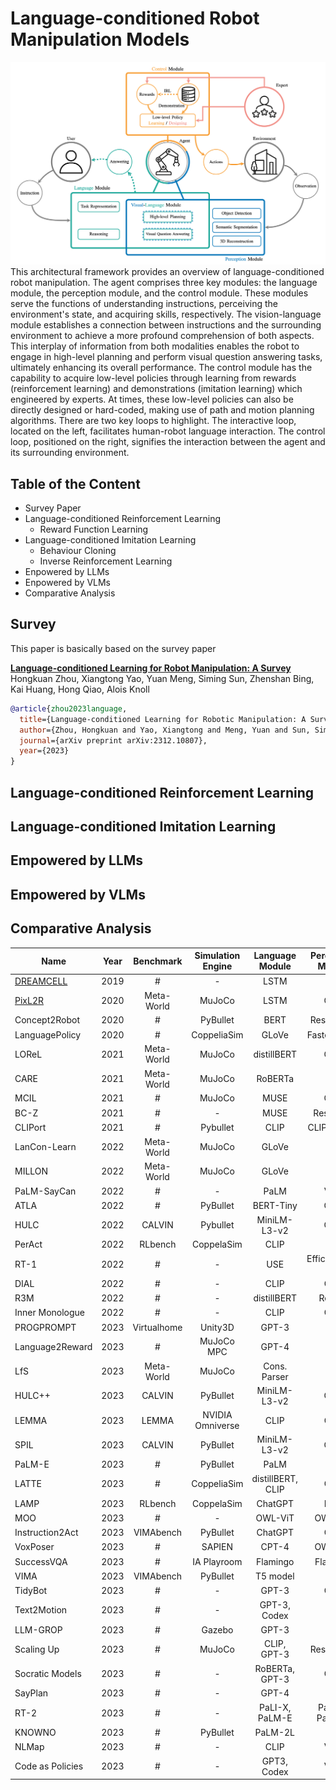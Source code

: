 # Language-conditioned Robot Manipulation Models

![alt text](graphs/overview.png)
This architectural framework provides an overview of language-conditioned robot manipulation. The agent comprises three key modules: the language module, the perception module, and the control module. These modules serve the functions of understanding instructions, perceiving the environment's state, and acquiring skills, respectively. The vision-language module establishes a connection between instructions and the surrounding environment to achieve a more profound comprehension of both aspects. This interplay of information from both modalities enables the robot to engage in high-level planning and perform visual question answering tasks, ultimately enhancing its overall performance. The control module has the capability to acquire low-level policies through learning from rewards (reinforcement learning) and demonstrations (imitation learning) which engineered by experts. At times, these low-level policies can also be directly designed or hard-coded, making use of path and motion planning algorithms. There are two key loops to highlight. The interactive loop, located on the left, facilitates human-robot language interaction. The control loop, positioned on the right, signifies the interaction between the agent and its surrounding environment.

## Table of the Content

- Survey Paper
- Language-conditioned Reinforcement Learning
  - Reward Function Learning
- Language-conditioned Imitation Learning
  - Behaviour Cloning
  - Inverse Reinforcement Learning
- Enpowered by LLMs
- Enpowered by VLMs
- Comparative Analysis

## Survey

This paper is basically based on the survey paper

**[Language-conditioned Learning for Robot Manipulation: A Survey](https://arxiv.org/abs/2312.10807)**
<br />
Hongkuan Zhou,
Xiangtong Yao,
Yuan Meng,
Siming Sun,
Zhenshan Bing,
Kai Huang,
Hong Qiao,
Alois Knoll
<br />

```bibtex
@article{zhou2023language,
  title={Language-conditioned Learning for Robotic Manipulation: A Survey},
  author={Zhou, Hongkuan and Yao, Xiangtong and Meng, Yuan and Sun, Siming and BIng, Zhenshan and Huang, Kai and Knoll, Alois},
  journal={arXiv preprint arXiv:2312.10807},
  year={2023}
}
```

## Language-conditioned Reinforcement Learning

## Language-conditioned Imitation Learning

## Empowered by LLMs

## Empowered by VLMs

## Comparative Analysis


| Name | Year | Benchmark | Simulation Engine | Language Module| Perception Module | Real World Experiment | LLM | Reinforcement Learning | Imitation Learning |
| ------ | ------ | :-----------: | :-: | :-: | :-: | :-: | :-: | :-: | :-: |
|  [DREAMCELL](https://arxiv.org/abs/1903.08309) |  2019  |        #         | -       | LSTM | *   | ❌ | ❌ | ❌ | ✅ |
|  [PixL2R](https://proceedings.mlr.press/v155/goyal21a.html) |  2020  |    Meta-World    | MuJoCo  | LSTM | CNN | ❌ | ❌ | ✅ | ❌ |
| Concept2Robot | 2020 | # | PyBullet | BERT | ResNet-18 | ❌ | ❌ | ❌ | ✅ |
| LanguagePolicy | 2020 | # | CoppeliaSim | GLoVe | Faster RCNN | ❌ | ❌ | ❌ | ✅ |
| LOReL| 2021 | Meta-World | MuJoCo | distillBERT | CNN | ✅ | ❌ | ❌ | ✅ |
| CARE| 2021 | Meta-World | MuJoCo | RoBERTa | * | ❌ | ✅ | ✅ | ❌ |
| MCIL | 2021 | # | MuJoCo | MUSE | CNN | ❌ | ❌ | ❌ | ✅ |
| BC-Z | 2021 | # | - | MUSE | ResNet18 | ✅ | ❌ | ❌ | ✅ |
| CLIPort | 2021 | # | Pybullet | CLIP | CLIP/ResNet | ✅ | ❌ | ❌ | ✅ |
| LanCon-Learn | 2022 | Meta-World | MuJoCo | GLoVe | * | ❌ | ❌ | ✅ | ✅ | 
| MILLON | 2022 | Meta-World| MuJoCo | GLoVe | * | ✅ | ❌ | ✅ | ❌ | 
| PaLM-SayCan | 2022 | # | - | PaLM | ViLD | ✅ | ✅ | ✅ | ✅ |
| ATLA | 2022 | # | PyBullet | BERT-Tiny | CNN | ❌ | ✅ | ✅ | ❌ |
| HULC | 2022 | CALVIN | Pybullet | MiniLM-L3-v2 | CNN | ❌ | ❌ | ❌ | ✅ |
| PerAct | 2022 | RLbench | CoppelaSim | CLIP | ViT | ✅ | ❌ | ❌ | ✅ |
| RT-1 | 2022 | # | - | USE | EfficientNet-B3 |  ✅ | ✅ | ❌ | ❌ |
| DIAL | 2022 | # | - | CLIP | CLIP |  ✅ | ✅ | ❌ | ✅ |
| R3M | 2022 | # | - | distillBERT | ResNet | ✅ | ❌ | ❌ | ✅ |
| Inner Monologue | 2022 | # | - | CLIP | CLIP | ✅ | ✅ | ❌ | ❌ |
| PROGPROMPT |  2023 | Virtualhome | Unity3D | GPT-3 | * | ✅ | ✅ | ❌ | ❌ |
| Language2Reward | 2023 | # | MuJoCo MPC | GPT-4 | * | ✅ | ✅ | ✅ | ❌ |
| LfS | 2023 | Meta-World | MuJoCo | Cons. Parser | * | ✅ | ❌ | ✅ | ❌ |
| HULC++ | 2023 | CALVIN | PyBullet | MiniLM-L3-v2 | CNN | ✅ | ❌ | ❌ | ✅ |
| LEMMA | 2023 | LEMMA | NVIDIA Omniverse | CLIP | CLIP | ❌ | ❌ | ❌ | ✅ |
| SPIL| 2023 | CALVIN | PyBullet | MiniLM-L3-v2 | CNN | ✅ | ❌ | ❌ | ✅ |
| PaLM-E | 2023 | # | PyBullet | PaLM | ViT | ✅ | ✅ | ❌ | ✅ | 
| LATTE | 2023 | # | CoppeliaSim | distillBERT, CLIP | CLIP | ✅ | ❌ |  ❌ | ❌ |
| LAMP | 2023 | RLbench | CoppelaSim  | ChatGPT | R3M | ❌ | ✅ | ✅ | ❌ |
| MOO | 2023 | # | - | OWL-ViT | OWL-ViT | ✅ | ❌ | ❌ | ✅ |
| Instruction2Act | 2023 | VIMAbench | PyBullet | ChatGPT | CLIP | ❌ | ✅ |  ❌ | ❌ |
| VoxPoser | 2023 | # | SAPIEN | CPT-4 | OWL-ViT  | ✅ | ✅ | ❌ | ❌| 
| SuccessVQA | 2023 | # | IA Playroom | Flamingo | Flamingo | ✅ | ✅ | ❌ | ❌| 
| VIMA | 2023 | VIMAbench | PyBullet | T5 model | ViT | ✅ | ✅ | ❌ | ✅| 
| TidyBot | 2023 | # | - | GPT-3 | CLIP | ✅ | ✅ | ❌ | ❌| 
| Text2Motion | 2023 | # | - | GPT-3, Codex | * | ✅ | ✅ | ✅ | ❌| 
| LLM-GROP | 2023 | # | Gazebo | GPT-3 | * | ✅ | ✅ | ❌ | ❌| 
| Scaling Up | 2023 | # | MuJoCo | CLIP, GPT-3 | ResNet-18 | ✅ | ✅ | ❌ | ✅ | 
| Socratic Models | 2023 | # | - | RoBERTa, GPT-3 | CLIP | ✅ | ✅ | ❌ | ❌| 
| SayPlan | 2023 | # | - | GPT-4 | * | ✅ | ✅ | ❌ | ❌ | 
| RT-2 | 2023 | # | - | PaLI-X, PaLM-E | PaLI-X, PaLM-E | ✅ | ✅ | ❌ | ❌ | 
| KNOWNO | 2023 | # | PyBullet | PaLM-2L | * | ✅ | ✅ | ❌ | ❌ | 
| NLMap | 2023 | # | - | CLIP | ViLD | ✅ | ✅ | ❌ | ✅ | 
| Code as Policies | 2023 | # | - | GPT3, Codex | ViLD | ✅ | ✅ | ❌ | ❌ | 

